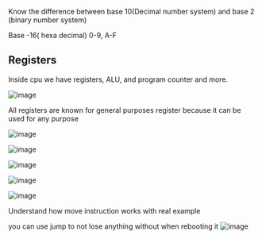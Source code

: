 Know the difference between base 10(Decimal number system) and base 2 (binary number system)

Base -16( hexa decimal) 0-9, A-F

## Registers

Inside cpu we have registers, ALU, and program counter and more.

![image](https://github.com/user-attachments/assets/7efd2d4b-7c5b-4ba3-b853-01541628fe25)

All registers are known for general purposes register because it can be used for any purpose


![image](https://github.com/user-attachments/assets/0f3b89c5-68f1-4ffe-b5b1-ec324fb5d06b)

![image](https://github.com/user-attachments/assets/965fa5d6-c3f4-40a0-b031-e3146a090d72)

![image](https://github.com/user-attachments/assets/e0391a04-71c6-471e-bcd6-6574ff7ce9e9)

![image](https://github.com/user-attachments/assets/c975d916-1028-42e2-8de8-1d4b7940327e)


![image](https://github.com/user-attachments/assets/a75af371-f304-4a36-9df7-7850356603af)

Understand how move instruction works with real example

you can use jump to not lose anything without when rebooting it
![image](https://github.com/user-attachments/assets/7df0dcf3-e041-41a2-91a9-74f2f35b3c5d)
